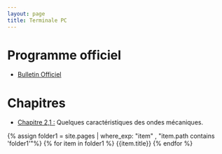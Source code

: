 ```yaml
---
layout: page
title: Terminale PC
---
```


# Programme officiel

- <a href="https://cache.media.education.gouv.fr/file/special_8_men/99/0/physique_chimie_S_195990.pdf">Bulletin Officiel</a>

# Chapitres

- <a href="http://dlatreyte.github.io/ressources/ts-pc/C2_caracteristiques_ondes/C2_1.html"> Chapitre 2,1 :</a> Quelques caractéristiques des ondes mécaniques.

{% assign folder1 = site.pages | where_exp: "item" , "item.path contains 'folder1'"%} 
{% for item in folder1 %} 
{{item.title}} 
{% endfor %} 